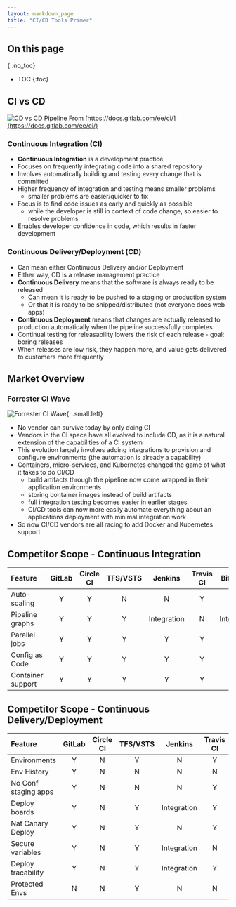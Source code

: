 ```yaml
---
layout: markdown_page
title: "CI/CD Tools Primer"
---
```


## On this page
{:.no_toc}

- TOC
{:toc}

## CI vs CD

![CD vs CD Pipeline](https://docs.gitlab.com/ee/ci/img/cicd_pipeline_infograph.png)
From [https://docs.gitlab.com/ee/ci/](https://docs.gitlab.com/ee/ci/)

### Continuous Integration (CI)
- **Continuous Integration** is a development practice
- Focuses on frequently integrating code into a shared repository
- Involves automatically building and testing every change that is committed
- Higher frequency of integration and testing means smaller problems
   - smaller problems are easier/quicker to fix
- Focus is to find code issues as early and quickly as possible
   - while the developer is still in context of code change, so easier to resolve problems
- Enables developer confidence in code, which results in faster development

### Continuous Delivery/Deployment (CD)
- Can mean either Continuous Delivery and/or Deployment
- Either way, CD is a release management practice
- **Continuous Delivery** means that the software is always ready to be released
   - Can mean it is ready to be pushed to a staging or production system
   - Or that it is ready to be shipped/distributed (not everyone does web apps)
- **Continuous Deployment** means that changes are actually released to production automatically when the pipeline successfully completes
- Continual testing for releasability lowers the risk of each release - goal: boring releases
- When releases are low risk, they happen more, and value gets delivered to customers more frequently

## Market Overview

### Forrester CI Wave
![Forrester CI Wave](/images/home/forrester-ci-wave-graphic.svg){: .small.left}


- No vendor can survive today by only doing CI
- Vendors in the CI space have all evolved to include CD, as it is a natural extension of the capabilities of a CI system
- This evolution largely involves adding integrations to provision and configure environments (the automation is already a capability)
- Containers, micro-services, and Kubernetes changed the game of what it takes to do CI/CD
   - build artifacts through the pipeline now come wrapped in their application environments
   - storing container images instead of build artifacts
   - full integration testing becomes easier in earlier stages
   - CI/CD tools can now more easily automate everything about an applications deployment with minimal integration work
- So now CI/CD vendors are all racing to add Docker and Kubernetes support

## Competitor Scope - Continuous Integration

|Feature           |GitLab      |Circle CI   |TFS/VSTS    |Jenkins     |Travis CI   |BitBucket    |
|:-----------------|:----------:|:----------:|:----------:|:----------:|:----------:|:-----------:|
|Auto-scaling      |Y           |Y           |N           |N           |Y           |Y            |
|Pipeline graphs   |Y           |Y           |Y           |Integration |N           |Integration  |
|Parallel jobs     |Y           |Y           |Y           |Y           |Y           |Y            |
|Config as Code    |Y           |Y           |Y           |Y           |Y           |Y            |
|Container support |Y           |Y           |Y           |Y           |Y           |Y            |

## Competitor Scope - Continuous Delivery/Deployment

|Feature           |GitLab      |Circle CI   |TFS/VSTS    |Jenkins     |Travis CI   |BitBucket    |
|:-----------------|:----------:|:----------:|:----------:|:----------:|:----------:|:-----------:|
|Environments      |Y           |N           |Y           |N           |Y           |Y            |
|Env History       |Y           |N           |N           |N           |N           |Y            |
|No Conf staging apps|Y           |N           |N           |N           |Y           |N            |
|Deploy boards     |Y           |N           |Y           |Integration |Y           |N            |
|Nat Canary Deploy |Y           |N           |Y           |N           |Y           |N            |
|Secure variables  |Y           |N           |Y           |Integration |N           |Y            |
|Deploy tracability|Y           |N           |Y           |Integration |Y           |Y            |
|Protected Envs    |N           |N           |Y           |N           |N           |Y            |
